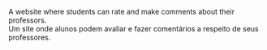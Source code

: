 A website where students can rate and make comments about their professors. <br />
Um site onde alunos podem avaliar e fazer comentários a respeito de seus professores.
